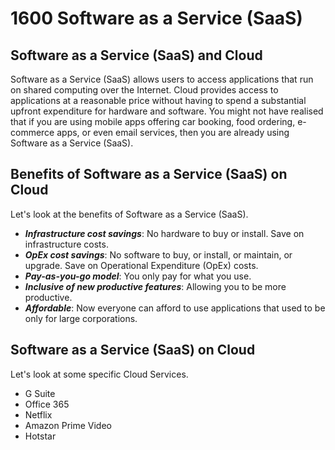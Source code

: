 # 1600 Software as a Service (SaaS)

## Software as a Service (SaaS) and Cloud

Software as a Service (SaaS) allows users to access applications that run on shared computing over the Internet. Cloud provides access to applications at a reasonable price without having to spend a substantial upfront expenditure for hardware and software. You might not have realised that if you are using mobile apps offering car booking, food ordering, e-commerce apps, or even email services, then you are already using Software as a Service (SaaS).  

## Benefits of Software as a Service (SaaS) on Cloud

Let's look at the benefits of Software as a Service (SaaS).

- ***Infrastructure cost savings***: No hardware to buy or install. Save on infrastructure costs.
- ***OpEx cost savings***: No software to buy, or install, or maintain, or upgrade. Save on Operational Expenditure (OpEx) costs.
- ***Pay-as-you-go model***: You only pay for what you use. 
- ***Inclusive of new productive features***: Allowing you to be more productive.
- ***Affordable***: Now everyone can afford to use applications that used to be only for large corporations.

## Software as a Service (SaaS) on Cloud

Let's look at some specific Cloud Services.

- G Suite
- Office 365
- Netflix
- Amazon Prime Video
- Hotstar
